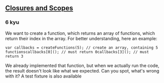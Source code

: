 <h2><a href=https://www.codewars.com/kata/526ec46d6f5e255e150002d1/train/javascript target="_blank">Closures and Scopes</a></h2><h3>6 kyu</h3><p>We want to create a function, which returns an array of functions, which return their index in the array. For better understanding, here an example:</p><pre><code class="language-javascript"><span class="cm-keyword">var</span> <span class="cm-def">callbacks</span> <span class="cm-operator">=</span> <span class="cm-variable">createFunctions</span>(<span class="cm-number">5</span>); <span class="cm-comment">// create an array, containing 5 functions</span><span class="cm-variable">callbacks</span>[<span class="cm-number">0</span>](); <span class="cm-comment">// must return 0</span><span class="cm-variable">callbacks</span>[<span class="cm-number">3</span>](); <span class="cm-comment">// must return 3</span></code></pre><p>We already implemented that function, but when we actually run the code, the result doesn't look like what we expected. Can you spot, what's wrong with it? A test fixture is also available</p>